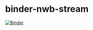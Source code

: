 # binder-nwb-stream
 
[![Binder](https://mybinder.org/badge_logo.svg)](https://mybinder.org/v2/gh/luiztauffer/binder-nwb-stream/HEAD?filepath=voila%2Frender%2Fmain.ipynb)
